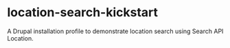 location-search-kickstart
=========================

A Drupal installation profile to demonstrate location search using Search API Location.
